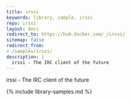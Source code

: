 ```yaml
---
title: irssi
keywords: library, sample, irssi
repo: irssi
layout: docs
redirect_to: https://hub.docker.com/_/irssi/
sitemap: false
redirect_from:
- /samples/irssi/
description: |
  irssi - The IRC client of the future
---
```


irssi - The IRC client of the future


{% include library-samples.md %}
